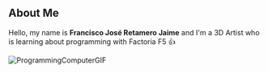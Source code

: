 ## About Me
Hello, my name is **Francisco José Retamero Jaime** and I'm a 3D Artist who is learning about programming with Factoria F5 👍

![ProgrammingComputerGIF](https://github.com/FJRJ3D/FJRJ3D/assets/26229894/b8575082-ce9a-4b47-9431-285253b1e919)

